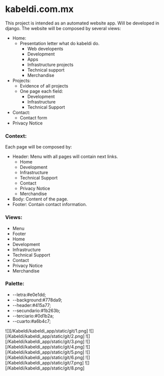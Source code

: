 # kabeldi.com.mx
This project is intended as an automated website app.
Will be developed in django.
The website will be composed by several views:
- Home:
    - Presentation letter what do kabeldi do.
        - Web developents
        - Development
        - Apps
        - Infrastructure projects
        - Technical support
        - Merchandise
- Projects:
    - Evidence of all projects
    - One page each field:
        - Development
        - Infrastructure
        - Technical Support
- Contact:
    - Contact form
- Privacy Notice

### Context:
Each page will be composed by:
- Header: Menu with all pages will contain next links.
    - Home
    - Development
    - Infrastructure
    - Technical Support
    - Contact
    - Privacy Notice
    - Merchandise
- Body: Content of the page.
- Footer: Contain contact information.

### Views:
- Menu
- Footer
- Home
- Development
- Infrastructure
- Technical Support
- Contact
- Privacy Notice
- Merchandise

### Palette:
- --letra:#e0e1dd;
- --background:#778da9;
- --header:#415a77;
- --secundario:#1b263b;
- --terciario:#0d1b2a;
- --cuarto:#a6b4c7;

![][/Kabeldi/kabeldi_app/static/git/1.png]
![][/Kabeldi/kabeldi_app/static/git/2.png]
![][/Kabeldi/kabeldi_app/static/git/3.png]
![][/Kabeldi/kabeldi_app/static/git/4.png]
![][/Kabeldi/kabeldi_app/static/git/5.png]
![][/Kabeldi/kabeldi_app/static/git/6.png]
![][/Kabeldi/kabeldi_app/static/git/7.png]
![][/Kabeldi/kabeldi_app/static/git/8.png]
